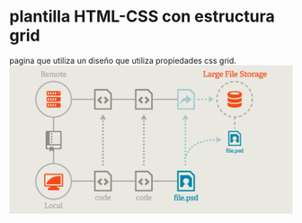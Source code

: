 # plantilla HTML-CSS con estructura grid

pagina que utiliza un diseño que utiliza propiedades css grid.
![plantilla de la estructura de la pagina](img/plantilla.png)
